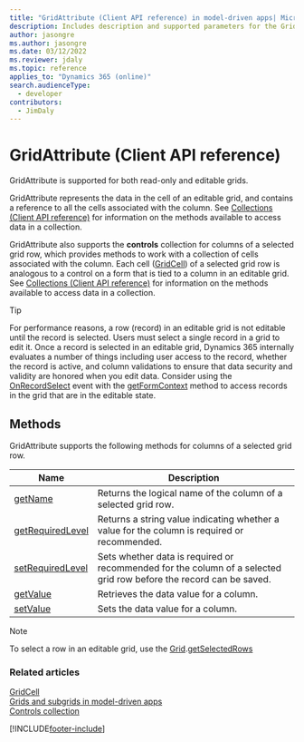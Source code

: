 ```yaml
---
title: "GridAttribute (Client API reference) in model-driven apps| MicrosoftDocs"
description: Includes description and supported parameters for the GridAttribute method.
author: jasongre
ms.author: jasongre
ms.date: 03/12/2022
ms.reviewer: jdaly
ms.topic: reference
applies_to: "Dynamics 365 (online)"
search.audienceType: 
  - developer
contributors:
  - JimDaly
---
```

# GridAttribute (Client API reference)

GridAttribute is supported for both read-only and editable grids.

GridAttribute represents the data in the cell of an editable grid, and contains a reference to all the cells associated with the column. See [Collections (Client API reference)](../collections.md) for information on the methods available to access data in a collection.

GridAttribute also supports the **controls** collection for columns of a selected grid row, which provides methods to work with a collection of cells associated with the column. Each cell ([GridCell](gridcell.md)) of a selected grid row is analogous to a control on a form that is tied to a column in an editable grid. See [Collections (Client API reference)](../collections.md) for information on the methods available to access data in a collection.

>[!TIP]
>For performance reasons, a row (record) in an editable grid is not editable until the record is selected. Users must select a single record in a grid to edit it. Once a record is selected in an editable grid, Dynamics 365 internally evaluates a number of things including user access to the record, whether the record is active, and column validations to ensure that data security and validity are honored when you edit data. Consider using the [OnRecordSelect](../events/grid-onrecordselect.md) event with the [getFormContext](../executioncontext/getFormContext.md) method to access records in the grid that are in the editable state.

## Methods

GridAttribute supports the following methods for columns of a selected grid row.

|Name|Description|
|--|--|
|[getName](../attributes/getName.md)|Returns the logical name of the column of a selected grid row.|
|[getRequiredLevel](../attributes/getRequiredLevel.md)| Returns a string value indicating whether a value for the column is required or recommended.|
|[setRequiredLevel](../attributes/setRequiredLevel.md)| Sets whether data is required or recommended for the column of a selected grid row before the record can be saved.|
|[getValue](../attributes/getValue.md)| Retrieves the data value for a column.|
|[setValue](../attributes/setValue.md)| Sets the data value for a column.|

>[!NOTE]
>To select a row in an editable grid, use the [Grid](grid.md).[getSelectedRows](grid/getSelectedRows.md)

### Related articles

[GridCell](gridcell.md)   
[Grids and subgrids in model-driven apps](../grids.md)   
[Controls collection](../attributes/controls-collection.md)

[!INCLUDE[footer-include](../../../../../includes/footer-banner.md)]
